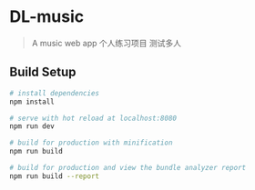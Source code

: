 # DL-music

> A music web app
> 个人练习项目
> 测试多人

## Build Setup

``` bash
# install dependencies
npm install

# serve with hot reload at localhost:8080
npm run dev

# build for production with minification
npm run build

# build for production and view the bundle analyzer report
npm run build --report
```
